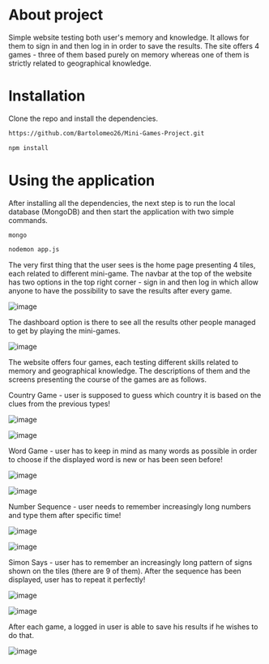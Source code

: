 # About project

Simple website testing both user's memory and knowledge. It allows for them to sign in and then log in in order to save the results.
The site offers 4 games - three of them based purely on memory whereas one of them is strictly related to geographical knowledge.


# Installation

Clone the repo and install the dependencies.
```bash
https://github.com/Bartolomeo26/Mini-Games-Project.git
```
```bash
npm install
```

# Using the application
After installing all the dependencies, the next step is to run the local database (MongoDB) and then start the application with two simple commands.
```bash
mongo
```
```bash
nodemon app.js
```

The very first thing that the user sees is the home page presenting 4 tiles, each related to different mini-game. The navbar at the top of the website has two options in the top right corner - sign in and then log in which allow anyone to have the possibility to save the results after every game.

![image](https://github.com/Bartolomeo26/Mini-Games-Project/assets/64313992/1a2d2d53-eeaa-4b8b-9c69-6a2353f4f5f1)

The dashboard option is there to see all the results other people managed to get by playing the mini-games.

![image](https://github.com/Bartolomeo26/Mini-Games-Project/assets/64313992/0c277a31-2b6d-486c-9b93-01eb52cad1af)

The website offers four games, each testing different skills related to memory and geographical knowledge. The descriptions of them and the screens presenting the course of the games are as follows.

Country Game - user is supposed to guess which country it is based on the clues from the previous types!

![image](https://github.com/Bartolomeo26/Mini-Games-Project/assets/64313992/520b4403-2c16-4222-8276-de28420f6845)

![image](https://github.com/Bartolomeo26/Mini-Games-Project/assets/64313992/7b5f611f-4756-4cc2-9b0f-dc9624147247)

Word Game - user has to keep in mind as many words as possible in order to choose if the displayed word is new or has been seen before!

![image](https://github.com/Bartolomeo26/Mini-Games-Project/assets/64313992/1961f968-645e-4b7b-90e3-0246c6e07a37)

![image](https://github.com/Bartolomeo26/Mini-Games-Project/assets/64313992/37d00749-4b5e-4ccb-9dd2-2cfb7241dd08)

Number Sequence - user needs to remember increasingly long numbers and type them after specific time!

![image](https://github.com/Bartolomeo26/Mini-Games-Project/assets/64313992/a7642cd3-0765-409d-bafc-a691aeeda292)

![image](https://github.com/Bartolomeo26/Mini-Games-Project/assets/64313992/f546e99c-5aaa-474a-9808-538d2517914e)

Simon Says - user has to remember an increasingly long pattern of signs shown on the tiles (there are 9 of them). After the sequence has been displayed, user has to repeat it perfectly!

![image](https://github.com/Bartolomeo26/Mini-Games-Project/assets/64313992/4a1e53d3-4562-4917-9f60-0d2db148b1b9)

![image](https://github.com/Bartolomeo26/Mini-Games-Project/assets/64313992/9572007a-b40f-4048-a6f7-d54f909edff1)

After each game, a logged in user is able to save his results if he wishes to do that.

![image](https://github.com/Bartolomeo26/Mini-Games-Project/assets/64313992/6dfdbf3d-1cfa-414b-9e17-4cbbc581ace1)
